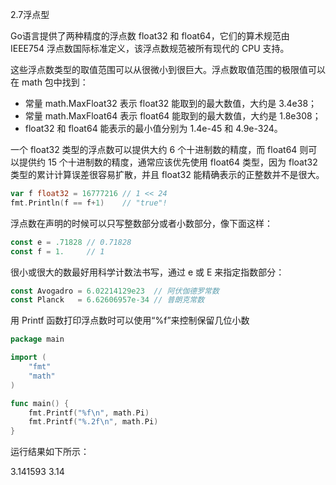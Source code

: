 2.7浮点型

Go语言提供了两种精度的浮点数 float32 和 float64，它们的算术规范由 IEEE754 浮点数国际标准定义，该浮点数规范被所有现代的 CPU 支持。

这些浮点数类型的取值范围可以从很微小到很巨大。浮点数取值范围的极限值可以在 math 包中找到：

- 常量 math.MaxFloat32 表示 float32 能取到的最大数值，大约是 3.4e38；
- 常量 math.MaxFloat64 表示 float64 能取到的最大数值，大约是 1.8e308；
- float32 和 float64 能表示的最小值分别为 1.4e-45 和 4.9e-324。


一个 float32 类型的浮点数可以提供大约 6 个十进制数的精度，而 float64 则可以提供约 15 个十进制数的精度，通常应该优先使用 float64 类型，因为 float32 类型的累计计算误差很容易扩散，并且 float32 能精确表示的正整数并不是很大。

```go
var f float32 = 16777216 // 1 << 24
fmt.Println(f == f+1)    // "true"!
```

浮点数在声明的时候可以只写整数部分或者小数部分，像下面这样：

```go
const e = .71828 // 0.71828
const f = 1.     // 1
```

很小或很大的数最好用科学计数法书写，通过 e 或 E 来指定指数部分：

```go
const Avogadro = 6.02214129e23  // 阿伏伽德罗常数
const Planck   = 6.62606957e-34 // 普朗克常数
```

用 Printf 函数打印浮点数时可以使用“%f”来控制保留几位小数

```go
package main

import (
    "fmt"
    "math"
)

func main() {
    fmt.Printf("%f\n", math.Pi)
    fmt.Printf("%.2f\n", math.Pi)
}
```

运行结果如下所示：

3.141593
3.14

